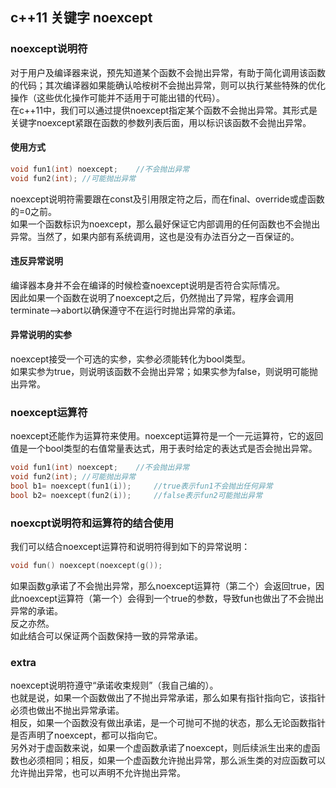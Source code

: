 ## c++11 关键字 noexcept
### noexcept说明符
对于用户及编译器来说，预先知道某个函数不会抛出异常，有助于简化调用该函数的代码；其次编译器如果能确认哈桉树不会抛出异常，则可以执行某些特殊的优化操作（这些优化操作可能并不适用于可能出错的代码）。   
在c++11中，我们可以通过提供noexcept指定某个函数不会抛出异常。其形式是关键字noexcept紧跟在函数的参数列表后面，用以标识该函数不会抛出异常。   
#### 使用方式
```c
void fun1(int) noexcept;	//不会抛出异常    
void fun2(int);	//可能抛出异常   
```  
noexcept说明符需要跟在const及引用限定符之后，而在final、override或虚函数的=0之前。   
如果一个函数标识为noexcept，那么最好保证它内部调用的任何函数也不会抛出异常。当然了，如果内部有系统调用，这也是没有办法百分之一百保证的。   
#### 违反异常说明
编译器本身并不会在编译的时候检查noexcept说明是否符合实际情况。   
因此如果一个函数在说明了noexcept之后，仍然抛出了异常，程序会调用terminate——>abort以确保遵守不在运行时抛出异常的承诺。    
#### 异常说明的实参
noexcept接受一个可选的实参，实参必须能转化为bool类型。  
如果实参为true，则说明该函数不会抛出异常；如果实参为false，则说明可能抛出异常。 
### noexcept运算符
noexcept还能作为运算符来使用。noexcept运算符是一个一元运算符，它的返回值是一个bool类型的右值常量表达式，用于表时给定的表达式是否会抛出异常。  
```c
void fun1(int) noexcept;	//不会抛出异常    
void fun2(int);	//可能抛出异常   
bool b1= noexcept(fun1(i));		//true表示fun1不会抛出任何异常   
bool b2= noexcept(fun2(i));		//false表示fun2可能抛出异常   
```  
### noexcpt说明符和运算符的结合使用   
我们可以结合noexcept运算符和说明符得到如下的异常说明：   
```c
void fun() noexcept(noexcept(g());   
```  
如果函数g承诺了不会抛出异常，那么noexcept运算符（第二个）会返回true，因此noexcept运算符（第一个）会得到一个true的参数，导致fun也做出了不会抛出异常的承诺。   
反之亦然。   
如此结合可以保证两个函数保持一致的异常承诺。   
### extra
noexcept说明符遵守“承诺收束规则”（我自己编的）。   
也就是说，如果一个函数做出了不抛出异常承诺，那么如果有指针指向它，该指针必须也做出不抛出异常承诺。   
相反，如果一个函数没有做出承诺，是一个可抛可不抛的状态，那么无论函数指针是否声明了noexcept，都可以指向它。   
另外对于虚函数来说，如果一个虚函数承诺了noexcept，则后续派生出来的虚函数也必须相同；相反，如果一个虚函数允许抛出异常，那么派生类的对应函数可以允许抛出异常，也可以声明不允许抛出异常。   